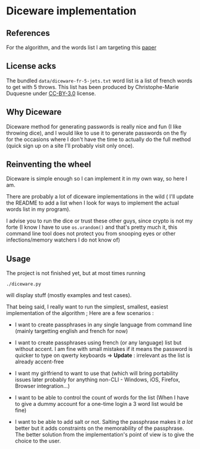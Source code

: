 # Diceware implementation

## References

For the algorithm, and the words list I am targeting this [paper](http://weber.fi.eu.org/index.shtml.en#projects)

## License acks

The bundled `data/diceware-fr-5-jets.txt` word list is a list of french words to
get with 5 throws. This list has been produced by Christophe-Marie Duquesne under
[CC-BY-3.0](http://creativecommons.org/licenses/by/3.0) license.

## Why Diceware

Diceware method for generating passwords is really nice and fun (I like
throwing dice), and I would like to use it to generate passwords on the fly for
the occasions where I don't have the time to actually do the full method (quick
sign up on a site I'll probably visit only once).

## Reinventing the wheel

Diceware is simple enough so I can implement it in my own way, so here I am.

There are probably a lot of diceware implementations in the wild ( I'll update
the README to add a list when I look for ways to implement the actual words
list in my program).

I advise you to run the dice or
trust these other guys, since crypto is not my forte (I know I have to use
`os.urandom()` and that's pretty much it, this command line tool does not
protect you from snooping eyes or other infections/memory watchers I do not
know of)

## Usage

The project is not finished yet, but at most times running

```
./diceware.py
```

will display stuff (mostly examples and test cases).

That being said, I really want to run the simplest,
smallest, easiest implementation of the algorithm ; Here are a few scenarios :

- I want to create passphrases in any single language from command line
   (mainly targetting english and french for now)

- I want to create passphrases using french (or any language) list but without
   accent. I am fine with small mistakes if it means the password is quicker to
   type on qwerty keyboards => **Update** : irrelevant as the list is already
   accent-free

- I want my girlfriend to want to use that (which will bring portability
   issues later probably for anything non-CLI - Windows, iOS, Firefox,
   Browser integration...)

- I want to be able to control the count of words for the list (When I have to
   give a dummy account for a one-time login a 3 word list would be fine)

- I want to be able to add salt or not. Salting the passphrase makes it
   *a lot* better but it adds constraints on the memorability of
   the passphrase. The better solution from the implementation's point of view
   is to give the choice to the user.
